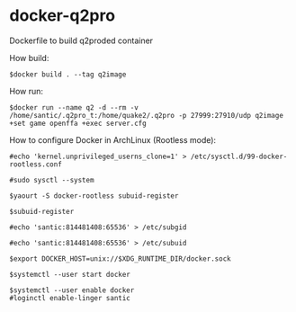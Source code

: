 # docker-q2pro
Dockerfile to build q2proded container

How build:
```
$docker build . --tag q2image
```

How run:
```
$docker run --name q2 -d --rm -v /home/santic/.q2pro_t:/home/quake2/.q2pro -p 27999:27910/udp q2image +set game openffa +exec server.cfg
```

How to configure Docker in ArchLinux (Rootless mode):
```
#echo 'kernel.unprivileged_userns_clone=1' > /etc/sysctl.d/99-docker-rootless.conf

#sudo sysctl --system

$yaourt -S docker-rootless subuid-register

$subuid-register

#echo 'santic:814481408:65536' > /etc/subgid

#echo 'santic:814481408:65536' > /etc/subuid

$export DOCKER_HOST=unix://$XDG_RUNTIME_DIR/docker.sock

$systemctl --user start docker

$systemctl --user enable docker
#loginctl enable-linger santic
```
